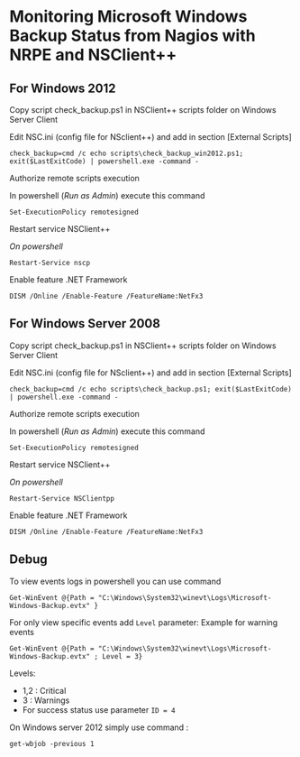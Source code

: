 # Monitoring Microsoft Windows Backup Status from Nagios with NRPE and NSClient++

## For Windows 2012

Copy script check_backup.ps1 in NSClient++  scripts folder on  Windows Server Client

Edit NSC.ini  (config file for NSclient++) and add in section [External Scripts]
```
check_backup=cmd /c echo scripts\check_backup_win2012.ps1; exit($LastExitCode) | powershell.exe -command -
```

Authorize remote scripts execution

In powershell (_Run as Admin_)  execute this command
```
Set-ExecutionPolicy remotesigned
```

Restart service NSClient++

_On powershell_
```
Restart-Service nscp
```

Enable feature .NET Framework
```
DISM /Online /Enable-Feature /FeatureName:NetFx3
```

## For Windows Server 2008

Copy script check_backup.ps1 in NSClient++  scripts folder on  Windows Server Client

Edit NSC.ini  (config file for NSclient++) and add in section [External Scripts]
```
check_backup=cmd /c echo scripts\check_backup.ps1; exit($LastExitCode) | powershell.exe -command -
```


Authorize remote scripts execution

In powershell (_Run as Admin_)  execute this command
```
Set-ExecutionPolicy remotesigned
```

Restart service NSClient++

_On powershell_
```
Restart-Service NSClientpp
```

Enable feature .NET Framework
```
DISM /Online /Enable-Feature /FeatureName:NetFx3
```


## Debug

To view events logs in powershell you can use command
```
Get-WinEvent @{Path = "C:\Windows\System32\winevt\Logs\Microsoft-Windows-Backup.evtx" }
```

For only view specific events add `Level` parameter:
Example for warning events
```
Get-WinEvent @{Path = "C:\Windows\System32\winevt\Logs\Microsoft-Windows-Backup.evtx" ; Level = 3}
```
Levels:
* 1,2 : Critical
* 3 : Warnings
* For success status use parameter `ID = 4`

On Windows server 2012 simply use command :
```
get-wbjob -previous 1
```
